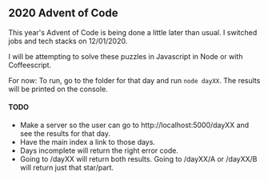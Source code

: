 ## 2020 Advent of Code

This year's Advent of Code is being done a little later than usual. I switched jobs and tech stacks on 12/01/2020. 

I will be attempting to solve these puzzles in Javascript in Node or with Coffeescript.

For now: To run, go to the folder for that day and run `node dayXX`. The results will be printed on the console.

#### TODO
* Make a server so the user can go to http://localhost:5000/dayXX and see the results for that day.
* Have the main index a link to those days.
* Days incomplete will return the right error code.
* Going to /dayXX will return both results. Going to /dayXX/A or /dayXX/B will return just that star/part. 